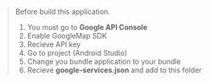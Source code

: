
> Before build this application.
> 1. You must go to **Google API Console**
> 2. Enable GoogleMap SDK
> 3. Recieve API key
> 4. Go to project (Android Studio)
> 5. Change you bundle application to your bundle
> 6. Recieve **google-services.json** and add to this folder
